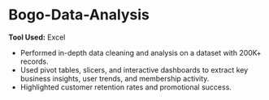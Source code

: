 # Bogo-Data-Analysis
**Tool Used:** Excel

- Performed in-depth data cleaning and analysis on a dataset with 200K+ records.
- Used pivot tables, slicers, and interactive dashboards to extract key business insights, user trends, and membership activity.
- Highlighted customer retention rates and promotional success.
